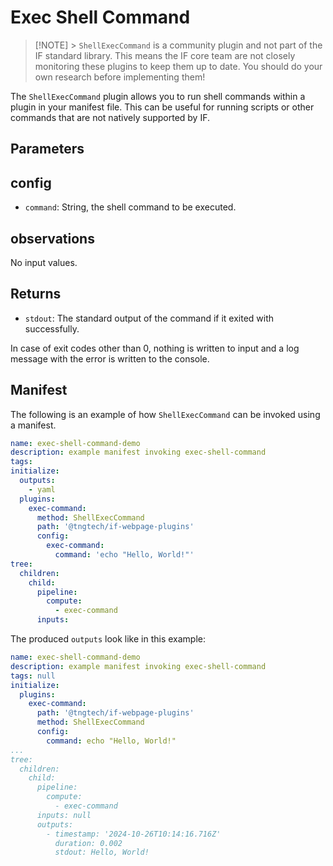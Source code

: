 # Exec Shell Command

> [!NOTE] > `ShellExecCommand` is a community plugin and not part of the IF standard library. This means the IF core team are not closely monitoring these plugins to keep them up to date. You should do your own research before implementing them!

The `ShellExecCommand` plugin allows you to run shell commands within a plugin in your manifest file. This can be useful for running scripts or other commands that are not natively supported by IF.

## Parameters

## config

- `command`: String, the shell command to be executed.

## observations

No input values.

## Returns

- `stdout`: The standard output of the command if it exited with successfully.

In case of exit codes other than 0, nothing is written to input and a log message with the error is written to the console.

## Manifest

The following is an example of how `ShellExecCommand` can be invoked using a manifest.

```yaml
name: exec-shell-command-demo
description: example manifest invoking exec-shell-command
tags:
initialize:
  outputs:
    - yaml
  plugins:
    exec-command:
      method: ShellExecCommand
      path: '@tngtech/if-webpage-plugins'
      config:
        exec-command:
          command: 'echo "Hello, World!"'
tree:
  children:
    child:
      pipeline:
        compute:
          - exec-command
      inputs:
```

The produced `outputs` look like in this example:

```yaml
name: exec-shell-command-demo
description: example manifest invoking exec-shell-command
tags: null
initialize:
  plugins:
    exec-command:
      path: '@tngtech/if-webpage-plugins'
      method: ShellExecCommand
      config:
        command: echo "Hello, World!"
...
tree:
  children:
    child:
      pipeline:
        compute:
          - exec-command
      inputs: null
      outputs:
        - timestamp: '2024-10-26T10:14:16.716Z'
          duration: 0.002
          stdout: Hello, World!
```
